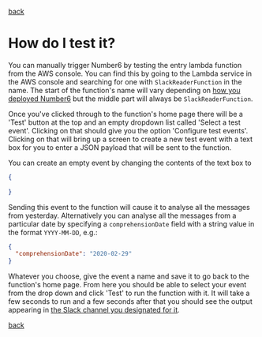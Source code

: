 [back](./)

# How do I test it?

You can manually trigger Number6 by testing the entry lambda function from the AWS console. You can find this by going to the Lambda service in the AWS console and searching for one with `SlackReaderFunction` in the name. The start of the function's name will vary depending on [how you deployed Number6](./how_do_i_get_it.md) but the middle part will always be `SlackReaderFunction`.

Once you've clicked through to the function's home page there will be a 'Test' button at the top and an empty dropdown list called 'Select a test event'. Clicking on that should give you the option 'Configure test events'. Clicking on that will bring up a screen to create a new test event with a text box for you to enter a JSON payload that will be sent to the function.

You can create an empty event by changing the contents of the text box to 

```json
{
  
}
```

Sending this event to the function will cause it to analyse all the messages from yesterday. Alternatively you can analyse all the messages from a particular date by specifying a `comprehensionDate` field with a string value in the format `YYYY-MM-DD`, e.g.:

```json
{
  "comprehensionDate": "2020-02-29"
}
```

Whatever you choose, give the event a name and save it to go back to the function's home page. From here you should be able to select your event from the drop down and click 'Test' to run the function with it. It will take a few seconds to run and a few seconds after that you should see the output appearing in [the Slack channel you designated for it](./what_do_i_need.md).

[back](./)